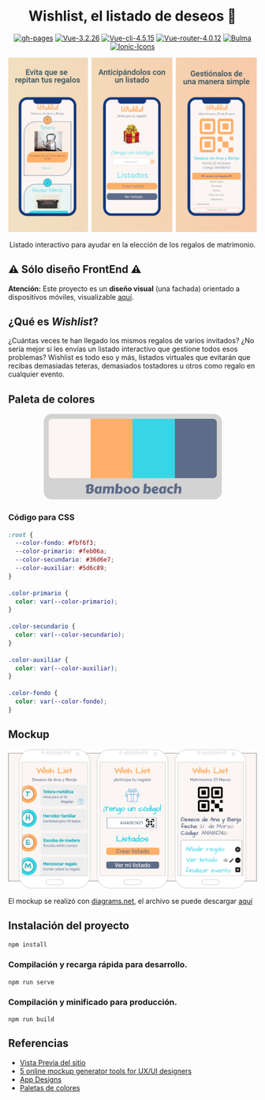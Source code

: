 <div align="center">

# Wishlist, el listado de deseos :clinking_glasses:

[![gh-pages](https://img.shields.io/badge/FrontEnd-Disponible-09f.svg)](https://marfullsen.github.io/wishlist/)
[![Vue-3.2.26](https://img.shields.io/badge/Vue-3.2.26-blue.svg "Badge Vue.js")](https://v3.vuejs.org/)
[![Vue-cli-4.5.15](https://img.shields.io/badge/Vue--CLI-4.5.15-brightgreen.svg "Badge VueCLI")](https://cli.vuejs.org/)
[![Vue-router-4.0.12](https://img.shields.io/badge/Vue--router-4.0.12-yellow.svg "Badge VueRouter")](https://router.vuejs.org/)
[![Bulma](https://img.shields.io/badge/bulma-css-00d1b2.svg)](https://bulma.io/)
[![Ionic-Icons](https://img.shields.io/badge/Ionic-Icons-important.svg)](https://ionic.io/ionicons)

</div>

<p align="center">
  <a href="https://marfullsen.github.io/wishlist/" rel="noopener">
  <img src="./docs/img/vista_previa.png" alt="Vista Previa"></a>
</p>

<p align="center">
  Listado interactivo para ayudar en la elección de los regalos de matrimonio.
</p>

## ⚠️ Sólo diseño FrontEnd ⚠️
**Atención:** Este proyecto es un **diseño visual** (una fachada) orientado a dispositivos móviles, visualizable [aquí](https://marfullsen.github.io/wishlist/).

## ¿Qué es _Wishlist_?

¿Cuántas veces te han llegado los mismos regalos de varios invitados? ¿No sería mejor si les envías un listado interactivo que gestione todos esos problemas? Wishlist es todo eso y más, listados virtuales que evitarán que recibas demasiadas teteras, demasiados tostadores u otros como regalo en cualquier evento.

## Paleta de colores

<p align="center">
  <a href="https://marfullsen.github.io/wishlist/" rel="noopener">
 <img src="./docs/img/paleta_utilizada.png" alt="Paleta"></a>
</p>

### Código para CSS

```CSS
:root {
  --color-fondo: #fbf6f3;
  --color-primario: #feb06a;
  --color-secundario: #36d6e7;
  --color-auxiliar: #5d6c89;
}

.color-primario {
  color: var(--color-primario);
}

.color-secundario {
  color: var(--color-secundario);
}

.color-auxiliar {
  color: var(--color-auxiliar);
}

.color-fondo {
  color: var(--color-fondo);
}
```

## Mockup

<p align="center">
  <a href="https://marfullsen.github.io/wishlist/" rel="noopener">
 <img src="./docs/img/mockup.png" alt="mockup"></a>
</p>

El mockup se realizó con [diagrams.net](https://app.diagrams.net/), el archivo se puede descargar [aquí](./docs/sketch/wishlist-diagrams-net.drawio)

## Instalación del proyecto
```
npm install
```

### Compilación y recarga rápida para desarrollo.
```
npm run serve
```

### Compilación y minificado para producción.
```
npm run build
```
## Referencias
- [Vista Previa del sitio](https://previewed.app/)
- [5 online mockup generator tools for UX/UI designers](https://bootcamp.uxdesign.cc/5-online-mockup-generator-tools-for-ux-ui-designers-e7b51813168e)
- [App Designs](https://bashooka.com/inspiration/to-do-list-app-ui-designs/)
- [Paletas de colores](https://mybrandnewlogo.com/es/generador-de-paleta-de-colores)